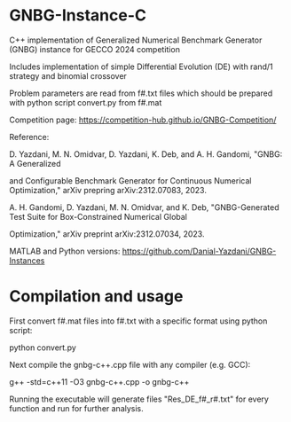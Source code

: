 # GNBG-Instance-C
C++ implementation of Generalized Numerical Benchmark Generator (GNBG) instance for GECCO 2024 competition

Includes implementation of simple Differential Evolution (DE) with rand/1 strategy and binomial crossover

Problem parameters are read from f#.txt files which should be prepared with python script convert.py from f#.mat

Competition page: https://competition-hub.github.io/GNBG-Competition/

Reference:

D. Yazdani, M. N. Omidvar, D. Yazdani, K. Deb, and A. H. Gandomi, "GNBG: A Generalized

  and Configurable Benchmark Generator for Continuous Numerical Optimization," arXiv prepring	arXiv:2312.07083, 2023.
  
A. H. Gandomi, D. Yazdani, M. N. Omidvar, and K. Deb, "GNBG-Generated Test Suite for Box-Constrained Numerical Global

  Optimization," arXiv preprint arXiv:2312.07034, 2023.
  
MATLAB and Python versions: https://github.com/Danial-Yazdani/GNBG-Instances


# Compilation and usage
First convert f#.mat files into f#.txt with a specific format using python script:

python convert.py

Next compile the gnbg-c++.cpp file with any compiler (e.g. GCC):

g++ -std=c++11 -O3  gnbg-c++.cpp -o gnbg-c++

Running the executable will generate files "Res_DE_f#_r#.txt" for every function and run for further analysis.
